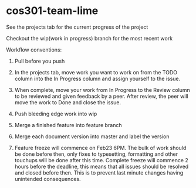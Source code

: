 # cos301-team-lime
See the projects tab for the current progress of the project

Checkout the wip(work in progress) branch for the most recent work

Workflow conventions:

1. Pull before you push

2. In the projects tab, move work you want to work on from the TODO column into the In Progress column and assign yourself to the issue.

3. When complete, move your work from In Progress to the Review column to be reviewed and given feedback by a peer. After review, the peer will move the work to Done and close the issue.

3. Push bleeding edge work into wip

4. Merge a finished feature into feature branch

5. Merge each document version into master and label the version

6. Feature freeze will commence on Feb23 6PM. The bulk of work should be done before then, only fixes to typesetting, formatting and other touchups will be done after this time. Complete freeze will commence 2 hours before the deadline, this means that all issues should be resolved and closed before then. This is to prevent last minute changes having unintended consequences.
